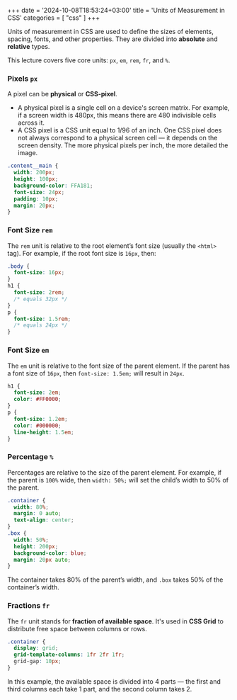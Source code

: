 
+++
date = '2024-10-08T18:53:24+03:00'
title = 'Units of Measurement in CSS'
categories = [ "css" ]
+++

Units of measurement in CSS are used to define the sizes of elements, spacing, fonts, and other properties.
They are divided into **absolute** and **relative** types.

This lecture covers five core units: `px`, `em`, `rem`, `fr`, and `%`.

### Pixels `px`

A pixel can be **physical** or **CSS-pixel**.

- A physical pixel is a single cell on a device's screen matrix.
  For example, if a screen width is 480px, this means there are 480 indivisible cells across it.
- A CSS pixel is a CSS unit equal to 1/96 of an inch.
  One CSS pixel does not always correspond to a physical screen cell — it depends on the screen density.
  The more physical pixels per inch, the more detailed the image.

```css
.content__main {
  width: 200px;
  height: 100px;
  background-color: FFA181;
  font-size: 24px;
  padding: 10px;
  margin: 20px;
}
```

### Font Size `rem`

The `rem` unit is relative to the root element’s font size (usually the `<html>` tag).
For example, if the root font size is `16px`, then:

```css
.body {
  font-size: 16px;
}
h1 {
  font-size: 2rem; 
  /* equals 32px */
}
p {
  font-size: 1.5rem; 
  /* equals 24px */
}
```

### Font Size `em`

The `em` unit is relative to the font size of the parent element.
If the parent has a font size of `16px`, then `font-size: 1.5em;` will result in `24px`.

```css
h1 {
  font-size: 2em;
  color: #FF0000;
}
p {
  font-size: 1.2em;
  color: #000000;
  line-height: 1.5em;
}
```

### Percentage `%`

Percentages are relative to the size of the parent element.
For example, if the parent is `100%` wide, then `width: 50%;` will set the child’s width to 50% of the parent.

```css
.container {
  width: 80%;
  margin: 0 auto;
  text-align: center;
}
.box {
  width: 50%;
  height: 200px;
  background-color: blue;
  margin: 20px auto;
}
```

The container takes 80% of the parent’s width, and `.box` takes 50% of the container’s width.

### Fractions `fr`

The `fr` unit stands for **fraction of available space**. It's used in **CSS Grid** to distribute free space between columns or rows.

```css
.container {
  display: grid;
  grid-template-columns: 1fr 2fr 1fr;
  grid-gap: 10px;
}
```

In this example, the available space is divided into 4 parts — the first and third columns each take 1 part, and the second column takes 2.
